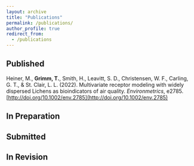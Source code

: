 ```yaml
---
layout: archive
title: "Publications"
permalink: /publications/
author_profile: true
redirect_from:
  - /publications
---
```


## Published

Heiner, M., **Grimm, T.**, Smith, H., Leavitt, S. D., Christensen, W. F., Carling, G. T., & St. Clair, L. L. (2022). Multivariate receptor modeling with widely dispersed Lichens as bioindicators of air quality. *Environmetrics*, e2785. [http://doi.org/10.1002/env.2785](http://doi.org/10.1002/env.2785)

## In Preparation

## Submitted

## In Revision
